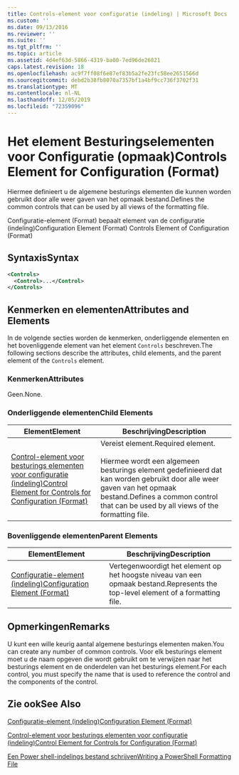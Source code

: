 ```yaml
---
title: Controls-element voor configuratie (indeling) | Microsoft Docs
ms.custom: ''
ms.date: 09/13/2016
ms.reviewer: ''
ms.suite: ''
ms.tgt_pltfrm: ''
ms.topic: article
ms.assetid: 4d4ef63d-5866-4319-ba00-7ed96de26821
caps.latest.revision: 18
ms.openlocfilehash: ac9f7ff08f6e87ef83b5a2fe23fc58ee2651566d
ms.sourcegitcommit: debd2b38fb8070a7357bf1a4bf9cc736f3702f31
ms.translationtype: MT
ms.contentlocale: nl-NL
ms.lasthandoff: 12/05/2019
ms.locfileid: "72359096"
---
```

# <a name="controls-element-for-configuration-format"></a><span data-ttu-id="af7d0-102">Het element Besturingselementen voor Configuratie (opmaak)</span><span class="sxs-lookup"><span data-stu-id="af7d0-102">Controls Element for Configuration (Format)</span></span>

<span data-ttu-id="af7d0-103">Hiermee definieert u de algemene besturings elementen die kunnen worden gebruikt door alle weer gaven van het opmaak bestand.</span><span class="sxs-lookup"><span data-stu-id="af7d0-103">Defines the common controls that can be used by all views of the formatting file.</span></span>

<span data-ttu-id="af7d0-104">Configuratie-element (Format) bepaalt element van de configuratie (indeling)</span><span class="sxs-lookup"><span data-stu-id="af7d0-104">Configuration Element (Format) Controls Element of Configuration (Format)</span></span>

## <a name="syntax"></a><span data-ttu-id="af7d0-105">Syntaxis</span><span class="sxs-lookup"><span data-stu-id="af7d0-105">Syntax</span></span>

```xml
<Controls>
  <Control>...</Control>
</Controls>
```

## <a name="attributes-and-elements"></a><span data-ttu-id="af7d0-106">Kenmerken en elementen</span><span class="sxs-lookup"><span data-stu-id="af7d0-106">Attributes and Elements</span></span>

<span data-ttu-id="af7d0-107">In de volgende secties worden de kenmerken, onderliggende elementen en het bovenliggende element van het element `Controls` beschreven.</span><span class="sxs-lookup"><span data-stu-id="af7d0-107">The following sections describe the attributes, child elements, and the parent element of the `Controls` element.</span></span>

### <a name="attributes"></a><span data-ttu-id="af7d0-108">Kenmerken</span><span class="sxs-lookup"><span data-stu-id="af7d0-108">Attributes</span></span>

<span data-ttu-id="af7d0-109">Geen.</span><span class="sxs-lookup"><span data-stu-id="af7d0-109">None.</span></span>

### <a name="child-elements"></a><span data-ttu-id="af7d0-110">Onderliggende elementen</span><span class="sxs-lookup"><span data-stu-id="af7d0-110">Child Elements</span></span>

|<span data-ttu-id="af7d0-111">Element</span><span class="sxs-lookup"><span data-stu-id="af7d0-111">Element</span></span>|<span data-ttu-id="af7d0-112">Beschrijving</span><span class="sxs-lookup"><span data-stu-id="af7d0-112">Description</span></span>|
|-------------|-----------------|
|[<span data-ttu-id="af7d0-113">Control-element voor besturings elementen voor configuratie (indeling)</span><span class="sxs-lookup"><span data-stu-id="af7d0-113">Control Element for Controls for Configuration (Format)</span></span>](./control-element-for-controls-for-configuration-format.md)|<span data-ttu-id="af7d0-114">Vereist element.</span><span class="sxs-lookup"><span data-stu-id="af7d0-114">Required element.</span></span><br /><br /> <span data-ttu-id="af7d0-115">Hiermee wordt een algemeen besturings element gedefinieerd dat kan worden gebruikt door alle weer gaven van het opmaak bestand.</span><span class="sxs-lookup"><span data-stu-id="af7d0-115">Defines a common control that can be used by all views of the formatting file.</span></span>|

### <a name="parent-elements"></a><span data-ttu-id="af7d0-116">Bovenliggende elementen</span><span class="sxs-lookup"><span data-stu-id="af7d0-116">Parent Elements</span></span>

|<span data-ttu-id="af7d0-117">Element</span><span class="sxs-lookup"><span data-stu-id="af7d0-117">Element</span></span>|<span data-ttu-id="af7d0-118">Beschrijving</span><span class="sxs-lookup"><span data-stu-id="af7d0-118">Description</span></span>|
|-------------|-----------------|
|[<span data-ttu-id="af7d0-119">Configuratie-element (indeling)</span><span class="sxs-lookup"><span data-stu-id="af7d0-119">Configuration Element (Format)</span></span>](./configuration-element-format.md)|<span data-ttu-id="af7d0-120">Vertegenwoordigt het element op het hoogste niveau van een opmaak bestand.</span><span class="sxs-lookup"><span data-stu-id="af7d0-120">Represents the top-level element of a formatting file.</span></span>|

## <a name="remarks"></a><span data-ttu-id="af7d0-121">Opmerkingen</span><span class="sxs-lookup"><span data-stu-id="af7d0-121">Remarks</span></span>

<span data-ttu-id="af7d0-122">U kunt een wille keurig aantal algemene besturings elementen maken.</span><span class="sxs-lookup"><span data-stu-id="af7d0-122">You can create any number of common controls.</span></span> <span data-ttu-id="af7d0-123">Voor elk besturings element moet u de naam opgeven die wordt gebruikt om te verwijzen naar het besturings element en de onderdelen van het besturings element.</span><span class="sxs-lookup"><span data-stu-id="af7d0-123">For each control, you must specify the name that is used to reference the control and the components of the control.</span></span>

## <a name="see-also"></a><span data-ttu-id="af7d0-124">Zie ook</span><span class="sxs-lookup"><span data-stu-id="af7d0-124">See Also</span></span>

[<span data-ttu-id="af7d0-125">Configuratie-element (indeling)</span><span class="sxs-lookup"><span data-stu-id="af7d0-125">Configuration Element (Format)</span></span>](./configuration-element-format.md)

[<span data-ttu-id="af7d0-126">Control-element voor besturings elementen voor configuratie (indeling)</span><span class="sxs-lookup"><span data-stu-id="af7d0-126">Control Element for Controls for Configuration (Format)</span></span>](./control-element-for-controls-for-configuration-format.md)

[<span data-ttu-id="af7d0-127">Een Power shell-indelings bestand schrijven</span><span class="sxs-lookup"><span data-stu-id="af7d0-127">Writing a PowerShell Formatting File</span></span>](./writing-a-powershell-formatting-file.md)

